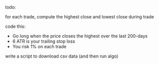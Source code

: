 todo: 

for each trade, compute the highest close and lowest close during trade

code this:
- Go long when the price closes the highest over the last 200-days
- 6 ATR is your trailing stop loss
- You risk 1% on each trade

write a script to download csv data (and then run algo)



